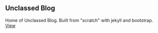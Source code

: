 ## Unclassed Blog

Home of Unclassed Blog. Built from "scratch" with jekyll and bootstrap. 
[View](https://unclassed.ca)
